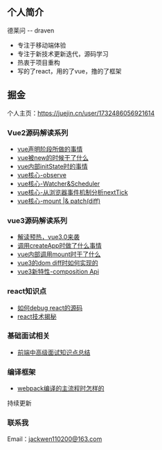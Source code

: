 ## 个人简介

德莱问 -- draven
- 专注于移动端体验
- 专注于新技术更新迭代，源码学习
- 热衷于项目重构
- 写的了react，用的了vue，撸的了框架


## 掘金
个人主页：https://juejin.cn/user/1732486056921614
### Vue2源码解读系列
- [vue声明阶段所做的事情](https://juejin.cn/post/6868227696460038158)
- [vue被new的时候干了什么](https://juejin.cn/post/6868227435680333837)
- [vue内部initState时的事情](https://juejin.cn/post/6870830410264707085)
- [vue核心-observe](https://juejin.cn/post/6872232567244849160)
- [vue核心-Watcher&Scheduler](https://juejin.cn/post/6872601393471946760)
- [vue核心-从浏览器事件机制分析nextTick](https://juejin.cn/post/6873007808564953096)
- [vue核心-mount |& patch(diff)](https://juejin.cn/post/6873007808564953096)

### vue3源码解读系列
- [解读预热，vue3.0来袭](https://juejin.cn/post/6875880245036072974)
- [调用createApp时做了什么事情](https://juejin.cn/post/6881910894473773069)
- [vue内部调用mount时干了什么](https://juejin.cn/post/6883072260123394061)
- [vue3的dom diff时如何实现的](https://juejin.cn/post/6883398472368652296)
- [vue3新特性-composition Api](https://juejin.cn/post/6893045604592418830)

### react知识点
- [如何debug react的源码](https://juejin.cn/post/6912046276301455374#heading-1)
- [react技术揭秘](https://react.iamkasong.com/)

### 基础面试相关
- [前端中高级面试知识点总结](https://juejin.cn/post/6905635299897032718)
### 编译框架
- [webpack编译的主流程时怎样的](https://juejin.cn/post/6904829145188925447)

持续更新

### 联系我
Email：jackwen110200@163.com